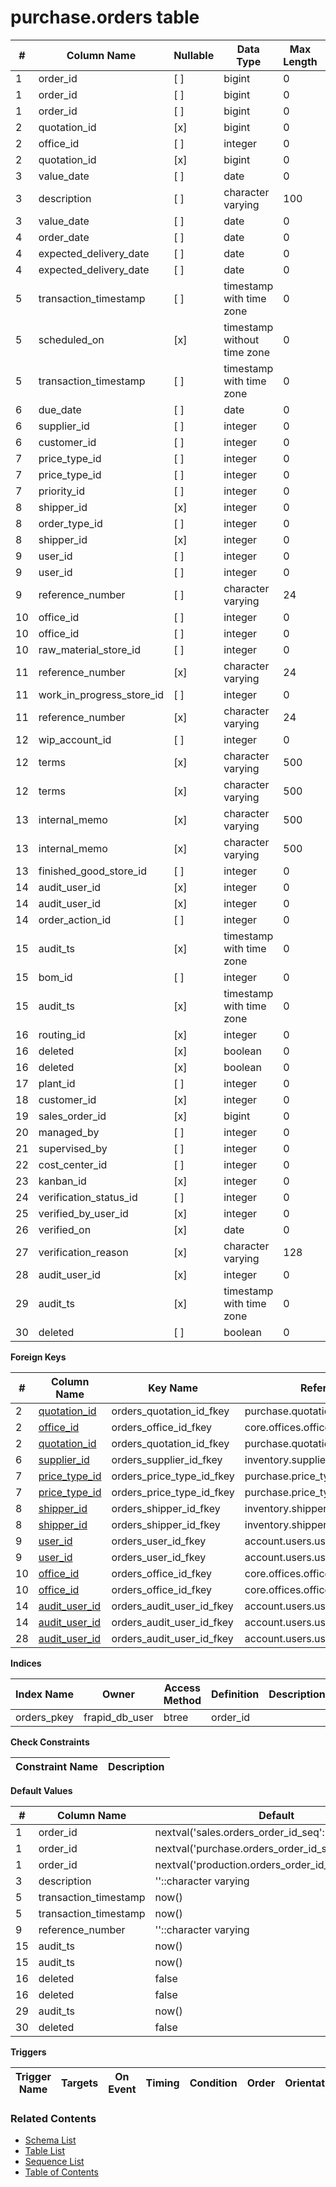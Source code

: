 # purchase.orders table



| # | Column Name | Nullable | Data Type | Max Length | Description |
| --- | --- | --- | --- | --- | --- |
| 1 | order_id | [ ] | bigint | 0 |  |
| 1 | order_id | [ ] | bigint | 0 |  |
| 1 | order_id | [ ] | bigint | 0 |  |
| 2 | quotation_id | [x] | bigint | 0 |  |
| 2 | office_id | [ ] | integer | 0 |  |
| 2 | quotation_id | [x] | bigint | 0 |  |
| 3 | value_date | [ ] | date | 0 |  |
| 3 | description | [ ] | character varying | 100 |  |
| 3 | value_date | [ ] | date | 0 |  |
| 4 | order_date | [ ] | date | 0 |  |
| 4 | expected_delivery_date | [ ] | date | 0 |  |
| 4 | expected_delivery_date | [ ] | date | 0 |  |
| 5 | transaction_timestamp | [ ] | timestamp with time zone | 0 |  |
| 5 | scheduled_on | [x] | timestamp without time zone | 0 |  |
| 5 | transaction_timestamp | [ ] | timestamp with time zone | 0 |  |
| 6 | due_date | [ ] | date | 0 |  |
| 6 | supplier_id | [ ] | integer | 0 |  |
| 6 | customer_id | [ ] | integer | 0 |  |
| 7 | price_type_id | [ ] | integer | 0 |  |
| 7 | price_type_id | [ ] | integer | 0 |  |
| 7 | priority_id | [ ] | integer | 0 |  |
| 8 | shipper_id | [x] | integer | 0 |  |
| 8 | order_type_id | [ ] | integer | 0 |  |
| 8 | shipper_id | [x] | integer | 0 |  |
| 9 | user_id | [ ] | integer | 0 |  |
| 9 | user_id | [ ] | integer | 0 |  |
| 9 | reference_number | [ ] | character varying | 24 |  |
| 10 | office_id | [ ] | integer | 0 |  |
| 10 | office_id | [ ] | integer | 0 |  |
| 10 | raw_material_store_id | [ ] | integer | 0 |  |
| 11 | reference_number | [x] | character varying | 24 |  |
| 11 | work_in_progress_store_id | [ ] | integer | 0 |  |
| 11 | reference_number | [x] | character varying | 24 |  |
| 12 | wip_account_id | [ ] | integer | 0 |  |
| 12 | terms | [x] | character varying | 500 |  |
| 12 | terms | [x] | character varying | 500 |  |
| 13 | internal_memo | [x] | character varying | 500 |  |
| 13 | internal_memo | [x] | character varying | 500 |  |
| 13 | finished_good_store_id | [ ] | integer | 0 |  |
| 14 | audit_user_id | [x] | integer | 0 |  |
| 14 | audit_user_id | [x] | integer | 0 |  |
| 14 | order_action_id | [ ] | integer | 0 |  |
| 15 | audit_ts | [x] | timestamp with time zone | 0 |  |
| 15 | bom_id | [ ] | integer | 0 |  |
| 15 | audit_ts | [x] | timestamp with time zone | 0 |  |
| 16 | routing_id | [x] | integer | 0 |  |
| 16 | deleted | [x] | boolean | 0 |  |
| 16 | deleted | [x] | boolean | 0 |  |
| 17 | plant_id | [ ] | integer | 0 |  |
| 18 | customer_id | [x] | integer | 0 |  |
| 19 | sales_order_id | [x] | bigint | 0 |  |
| 20 | managed_by | [ ] | integer | 0 |  |
| 21 | supervised_by | [ ] | integer | 0 |  |
| 22 | cost_center_id | [ ] | integer | 0 |  |
| 23 | kanban_id | [x] | integer | 0 |  |
| 24 | verification_status_id | [ ] | integer | 0 |  |
| 25 | verified_by_user_id | [x] | integer | 0 |  |
| 26 | verified_on | [x] | date | 0 |  |
| 27 | verification_reason | [x] | character varying | 128 |  |
| 28 | audit_user_id | [x] | integer | 0 |  |
| 29 | audit_ts | [x] | timestamp with time zone | 0 |  |
| 30 | deleted | [ ] | boolean | 0 |  |



**Foreign Keys**

| # | Column Name | Key Name | References |
| --- | --- | --- | --- |
| 2 | [quotation_id](../purchase/quotations.md) | orders_quotation_id_fkey | purchase.quotations.quotation_id |
| 2 | [office_id](../core/offices.md) | orders_office_id_fkey | core.offices.office_id |
| 2 | [quotation_id](../purchase/quotations.md) | orders_quotation_id_fkey | purchase.quotations.quotation_id |
| 6 | [supplier_id](../inventory/suppliers.md) | orders_supplier_id_fkey | inventory.suppliers.supplier_id |
| 7 | [price_type_id](../purchase/price_types.md) | orders_price_type_id_fkey | purchase.price_types.price_type_id |
| 7 | [price_type_id](../purchase/price_types.md) | orders_price_type_id_fkey | purchase.price_types.price_type_id |
| 8 | [shipper_id](../inventory/shippers.md) | orders_shipper_id_fkey | inventory.shippers.shipper_id |
| 8 | [shipper_id](../inventory/shippers.md) | orders_shipper_id_fkey | inventory.shippers.shipper_id |
| 9 | [user_id](../account/users.md) | orders_user_id_fkey | account.users.user_id |
| 9 | [user_id](../account/users.md) | orders_user_id_fkey | account.users.user_id |
| 10 | [office_id](../core/offices.md) | orders_office_id_fkey | core.offices.office_id |
| 10 | [office_id](../core/offices.md) | orders_office_id_fkey | core.offices.office_id |
| 14 | [audit_user_id](../account/users.md) | orders_audit_user_id_fkey | account.users.user_id |
| 14 | [audit_user_id](../account/users.md) | orders_audit_user_id_fkey | account.users.user_id |
| 28 | [audit_user_id](../account/users.md) | orders_audit_user_id_fkey | account.users.user_id |



**Indices**

| Index Name | Owner | Access Method | Definition | Description |
| --- | --- | --- | --- | --- |
| orders_pkey | frapid_db_user | btree | order_id |  |



**Check Constraints**

| Constraint Name | Description |
| --- | --- |



**Default Values**

| # | Column Name | Default |
| --- | --- | --- |
| 1 | order_id | nextval('sales.orders_order_id_seq'::regclass) |
| 1 | order_id | nextval('purchase.orders_order_id_seq'::regclass) |
| 1 | order_id | nextval('production.orders_order_id_seq'::regclass) |
| 3 | description | ''::character varying |
| 5 | transaction_timestamp | now() |
| 5 | transaction_timestamp | now() |
| 9 | reference_number | ''::character varying |
| 15 | audit_ts | now() |
| 15 | audit_ts | now() |
| 16 | deleted | false |
| 16 | deleted | false |
| 29 | audit_ts | now() |
| 30 | deleted | false |


**Triggers**

| Trigger Name | Targets | On Event | Timing | Condition | Order | Orientation | Description |
| --- | --- | --- | --- | --- | --- | --- | --- |


### Related Contents
* [Schema List](../../schemas.md)
* [Table List](../../tables.md)
* [Sequence List](../../sequences.md)
* [Table of Contents](../../README.md)
